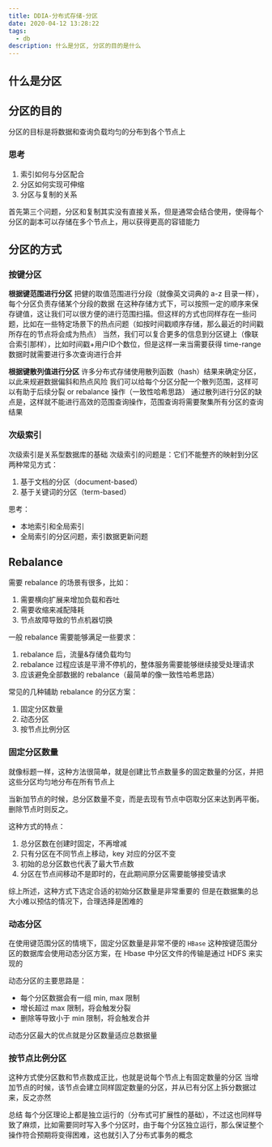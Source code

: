 ```yaml
---
title: DDIA-分布式存储-分区
date: 2020-04-12 13:28:22
tags:
  - db
description: 什么是分区, 分区的目的是什么
---
```


## 什么是分区

## 分区的目的
分区的目标是将数据和查询负载均匀的分布到各个节点上

### 思考
1. 索引如何与分区配合
2. 分区如何实现可伸缩
3. 分区与复制的关系

首先第三个问题，分区和复制其实没有直接关系，但是通常会结合使用，使得每个分区的副本可以存储在多个节点上，用以获得更高的容错能力

## 分区的方式

### 按键分区

**根据键范围进行分区**
把健的取值范围进行分段（就像英文词典的 a-z 目录一样），每个分区负责存储某个分段的数据
在这种存储方式下，可以按照一定的顺序来保存键值，这让我们可以很方便的进行范围扫描。但这样的方式也同样存在一些问题，比如在一些特定场景下的热点问题（如按时间戳顺序存储，那么最近的时间戳所存在的节点将会成为热点）
当然，我们可以复合更多的信息到分区键上（像联合索引那样），比如时间戳+用户ID个数位，但是这样一来当需要获得 time-range 数据时就需要进行多次查询进行合并

**根据键散列值进行分区**
许多分布式存储使用散列函数（hash）结果来确定分区，以此来规避数据偏斜和热点风险
我们可以给每个分区分配一个散列范围，这样可以有助于后续分裂 or rebalance 操作（一致性哈希思路）
通过散列进行分区的缺点是，这样就不能进行高效的范围查询操作，范围查询将需要聚集所有分区的查询结果

### 次级索引
次级索引是关系型数据库的基础
次级索引的问题是：它们不能整齐的映射到分区
两种常见方式：

1. 基于文档的分区（document-based）
2. 基于关键词的分区（term-based）

思考：

* 本地索引和全局索引
* 全局索引的分区问题，索引数据更新问题

## Rebalance
需要 rebalance 的场景有很多，比如：
1. 需要横向扩展来增加负载和吞吐
2. 需要收缩来减配降耗
3. 节点故障导致的节点机器切换

一般 rebalance 需要能够满足一些要求：
1. rebalance 后，流量&存储负载均匀
2. rebalance 过程应该是平滑不停机的，整体服务需要能够继续接受处理请求
3. 应该避免全部数据的 rebalance（最简单的像一致性哈希思路）

常见的几种辅助 rebalance 的分区方案：
1. 固定分区数量
2. 动态分区
3. 按节点比例分区

### 固定分区数量
就像标题一样，这种方法很简单，就是创建比节点数量多的固定数量的分区，并把这些分区均匀地分布在所有节点上

当新加节点的时候，总分区数量不变，而是去现有节点中窃取分区来达到再平衡。删除节点时则反之。

这种方式的特点：
1. 总分区数在创建时固定，不再增减
2. 只有分区在不同节点上移动，key 对应的分区不变
3. 初始的总分区数也代表了最大节点数
4. 分区在节点间移动不是即时的，在此期间原分区需要能够接受请求

综上所述，这种方式下选定合适的初始分区数量是非常重要的
但是在数据集的总大小难以预估的情况下，合理选择是困难的

### 动态分区
在使用键范围分区的情境下，固定分区数量是非常不便的
`HBase` 这种按键范围分区的数据库会使用动态分区方案，在 Hbase 中分区文件的传输是通过 HDFS 来实现的

动态分区的主要思路是：

* 每个分区数据会有一组 min, max 限制
* 增长超过 max 限制，将会触发分裂
* 删除等导致小于 min 限制，将会触发合并

动态分区最大的优点就是分区数量适应总数据量

### 按节点比例分区
这种方式使分区数和节点数成正比，也就是说每个节点上有固定数量的分区
当增加节点的时候，该节点会建立同样固定数量的分区，并从已有分区上拆分数据过来，反之亦然

总结
每个分区理论上都是独立运行的（分布式可扩展性的基础），不过这也同样导致了麻烦，比如需要同时写入多个分区时，由于每个分区独立运行，那么保证整个操作符合预期将变得困难，这也就引入了分布式事务的概念